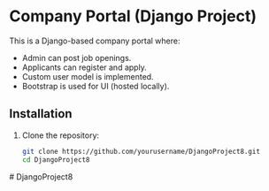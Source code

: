 # Company Portal (Django Project)

This is a Django-based company portal where:
- Admin can post job openings.
- Applicants can register and apply.
- Custom user model is implemented.
- Bootstrap is used for UI (hosted locally).

## Installation

1. Clone the repository:
   ```bash
   git clone https://github.com/yourusername/DjangoProject8.git
   cd DjangoProject8
#   D j a n g o P r o j e c t 8  
 